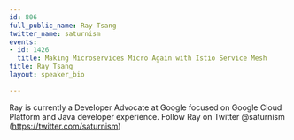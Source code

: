 ```yaml
---
id: 806
full_public_name: Ray Tsang
twitter_name: saturnism
events:
- id: 1426
  title: Making Microservices Micro Again with Istio Service Mesh
title: Ray Tsang
layout: speaker_bio

---
```

Ray is currently a Developer Advocate at Google focused on Google Cloud Platform and Java developer experience. Follow Ray on Twitter @saturnism (https://twitter.com/saturnism)